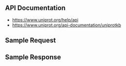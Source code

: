## API Documentation

- https://www.uniprot.org/help/api
- https://www.uniprot.org/api-documentation/uniprotkb

## Sample Request


## Sample Response